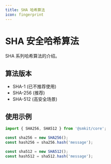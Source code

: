 ```yaml
---
title: SHA 哈希算法
icon: fingerprint
---
```


# SHA 安全哈希算法

SHA 系列哈希算法的介绍。

## 算法版本

- SHA-1 (已不推荐使用)
- SHA-256 (推荐)
- SHA-512 (高安全场景)

## 使用示例

```typescript
import { SHA256, SHA512 } from '@smkit/core';

const sha256 = new SHA256();
const hash256 = sha256.hash('message');

const sha512 = new SHA512();
const hash512 = sha512.hash('message');
```
